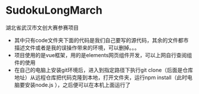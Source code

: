 # SudokuLongMarch
湖北省武汉市文创大赛参赛项目

* 其中只有code文件夹下面的代码是我们自己要写的源代码，其余的文件都市描述文件或者是我的误操作带来的环境，可以删掉。。。
* 项目使用的是vue框架，用的是elements网页组件开发，可以上网自行查阅组件的使用
* 在自己的电脑上安装git环境后，进入到指定路径下执行git clone（后面是仓库地址）从远程仓库把代码克隆到本地，打开文件夹，运行npm install（此时电脑要安装node.js ），之后便可以在本机上面运行了

